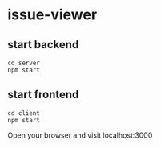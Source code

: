 # issue-viewer

## start backend
```shell
cd server
npm start
```

## start frontend
```shell
cd client
npm start
```

Open your browser and visit localhost:3000

